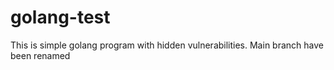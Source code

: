 # golang-test
This is simple golang program with hidden vulnerabilities.
Main branch have been renamed

